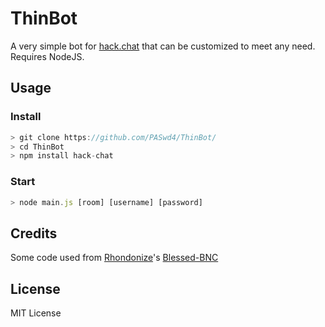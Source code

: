 # ThinBot

A very simple bot for <a href="https://github.com/AndrewBelt/hack.chat">hack.chat</a> that can be customized to meet any need. Requires NodeJS.

## Usage

### Install

``` js
> git clone https://github.com/PASwd4/ThinBot/
> cd ThinBot
> npm install hack-chat
```

### Start

``` js
> node main.js [room] [username] [password]
```

## Credits

Some code used from <a href="https://github.com/Rhondonize/">Rhondonize</a>'s <a href="https://github.com/Rhondonize/Blessed-BNC">Blessed-BNC</a>

## License

MIT License
